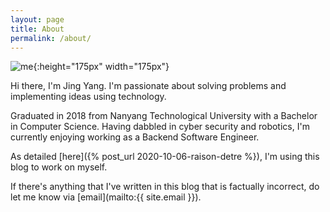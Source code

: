 ```yaml
---
layout: page
title: About
permalink: /about/
---
```


![me](https://avatars1.githubusercontent.com/u/3762963?s=460&u=f4d56900f6de63da58196931ded03fe046c7a43b&v=4){:height="175px" width="175px"}

Hi there, I'm Jing Yang. I'm passionate about solving problems and implementing ideas using technology. 

Graduated in 2018 from Nanyang Technological University with a Bachelor in Computer Science. Having dabbled in cyber security and robotics, I'm currently enjoying working as a Backend Software Engineer.

As detailed [here]({% post_url 2020-10-06-raison-detre %}), I'm using this blog to work on myself.

If there's anything that I've written in this blog that is factually incorrect, do let me know via [email](mailto:{{ site.email }}).
